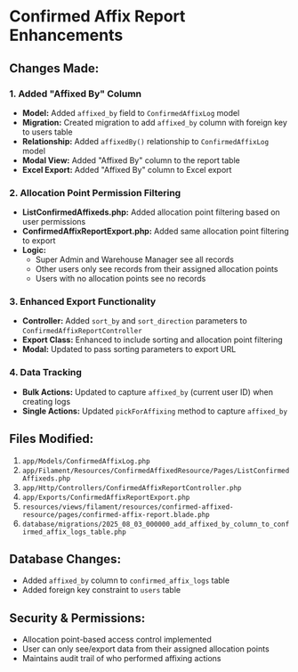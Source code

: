 # Confirmed Affix Report Enhancements

## Changes Made:

### 1. Added "Affixed By" Column
- **Model:** Added `affixed_by` field to `ConfirmedAffixLog` model
- **Migration:** Created migration to add `affixed_by` column with foreign key to users table
- **Relationship:** Added `affixedBy()` relationship to `ConfirmedAffixLog` model
- **Modal View:** Added "Affixed By" column to the report table
- **Excel Export:** Added "Affixed By" column to Excel export

### 2. Allocation Point Permission Filtering
- **ListConfirmedAffixeds.php:** Added allocation point filtering based on user permissions
- **ConfirmedAffixReportExport.php:** Added same allocation point filtering to export
- **Logic:** 
  - Super Admin and Warehouse Manager see all records
  - Other users only see records from their assigned allocation points
  - Users with no allocation points see no records

### 3. Enhanced Export Functionality
- **Controller:** Added `sort_by` and `sort_direction` parameters to `ConfirmedAffixReportController`
- **Export Class:** Enhanced to include sorting and allocation point filtering
- **Modal:** Updated to pass sorting parameters to export URL

### 4. Data Tracking
- **Bulk Actions:** Updated to capture `affixed_by` (current user ID) when creating logs
- **Single Actions:** Updated `pickForAffixing` method to capture `affixed_by`

## Files Modified:
1. `app/Models/ConfirmedAffixLog.php`
2. `app/Filament/Resources/ConfirmedAffixedResource/Pages/ListConfirmedAffixeds.php`
3. `app/Http/Controllers/ConfirmedAffixReportController.php`
4. `app/Exports/ConfirmedAffixReportExport.php`
5. `resources/views/filament/resources/confirmed-affixed-resource/pages/confirmed-affix-report.blade.php`
6. `database/migrations/2025_08_03_000000_add_affixed_by_column_to_confirmed_affix_logs_table.php`

## Database Changes:
- Added `affixed_by` column to `confirmed_affix_logs` table
- Added foreign key constraint to `users` table

## Security & Permissions:
- Allocation point-based access control implemented
- User can only see/export data from their assigned allocation points
- Maintains audit trail of who performed affixing actions
